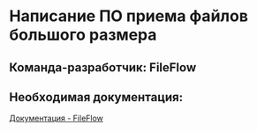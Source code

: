 # Написание ПО приема файлов большого размера
## Команда-разработчик: FileFlow
## Необходимая документация:
[Документация - FileFlow](https://github.com/SavvaTheCosmicDad/FileFlow/tree/main/Documentation)
